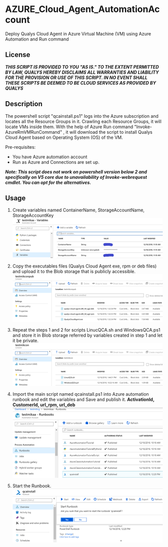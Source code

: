# AZURE_Cloud_Agent_AutomationAccount
Deploy Qualys Cloud Agent in Azure Virtual Machine (VM) using Azure Automation and Run command

## License
_**THIS SCRIPT IS PROVIDED TO YOU "AS IS."  TO THE EXTENT PERMITTED BY LAW, QUALYS HEREBY DISCLAIMS ALL WARRANTIES AND LIABILITY FOR THE PROVISION OR USE OF THIS SCRIPT.  IN NO EVENT SHALL THESE SCRIPTS BE DEEMED TO BE CLOUD SERVICES AS PROVIDED BY QUALYS**_

## Description
The powershell script "qcainstall.ps1" logs into the Azure subscription and locates all the Resource Groups in it. Crawling each Resource Groups, it will locate VMs inside them. With the help of Azure Run command "Invoke-AzureRmVMRunCommand" , it will download the script to install Qualys Cloud Agent based on Operating System (OS) of the VM.

Pre-requisites:
* You have Azure automation account
* Run as Azure and Connections are set up.

**_Note: This script does not work on powershell version below 2 and specifically on V5 core due to unavailability of Invoke-webrequest cmdlet. You can opt for the alternatives._**

## Usage

1. Create variables named ContainerName, StorageAccountName, StorageAccountKey
![Image1](variables.PNG?raw=true "Title")

2. Copy the executables files (Qualys Cloud Agent exe, rpm or deb files) and upload it to the Blob storage that is publicly accessible.
![Image2](executables.PNG?raw=true "Title")

3. Repeat the steps 1 and 2 for scripts LinucQCA.sh and WindowsQCA.ps1 and store it in Blob storage referred by variables created in step 1 and let it be private.
![Image2](scripts.PNG?raw=true "Title")

4. Import the main script named qcainstall.ps1 into Azure automation runbook and edit the variables and Save and publish it.
**ActivationId, CustomerId, url_rpm, url_deb**
![Image2](runbooks.PNG?raw=true "Title")

5. Start the Runbook.
![Image2](startrunbook.PNG?raw=true "Title")
